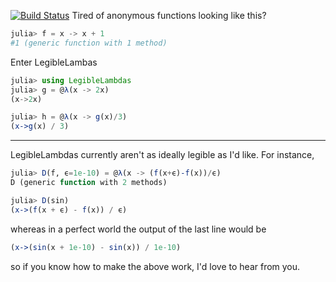 <!-- LegibleLambdas -->

<!-- [[file:~/Documents/Julia/scrap.org::*LegibleLambdas][LegibleLambdas:1]] -->

[![Build Status](https://travis-ci.com/MasonProtter/LegibleLambdas.jl.svg?branch=master)](https://travis-ci.com/MasonProtter/LegibleLambdas.jl)
Tired of anonymous functions looking like this?
```julia
julia> f = x -> x + 1
#1 (generic function with 1 method)
```
Enter LegibleLambas
```julia
julia> using LegibleLambdas
julia> g = @λ(x -> 2x)
(x->2x)

julia> h = @λ(x -> g(x)/3)
(x->g(x) / 3)
```

_____
LegibleLambdas currently aren't as ideally legible as I'd like. For instance,
```julia
julia> D(f, ϵ=1e-10) = @λ(x -> (f(x+ϵ)-f(x))/ϵ)
D (generic function with 2 methods)

julia> D(sin)
(x->(f(x + ϵ) - f(x)) / ϵ)
```
whereas in a perfect world the output of the last line would be
```julia
(x->(sin(x + 1e-10) - sin(x)) / 1e-10)
```
so if you know how to make the above work, I'd love to hear from you.
<!-- LegibleLambdas:1 ends here -->
